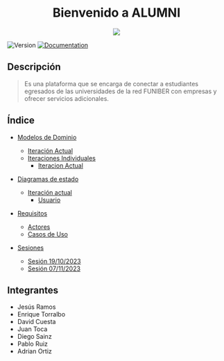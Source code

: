 <h1 align="center">Bienvenido a ALUMNI </h1>
<div align="center">
  <image src="./Imágenes/Logo.png" align="center">
</div>
<p>
  <img alt="Version" src="https://img.shields.io/badge/version-1.0-blue.svg?cacheSeconds=2592000" />
  <a href="empty" target="_blank">
    <img alt="Documentation" src="https://img.shields.io/badge/documentation-yes-brightgreen.svg" />
  </a>
</p>

## Descripción

> Es una plataforma que se encarga de conectar a estudiantes egresados de las universidades de la red FUNIBER con empresas y ofrecer servicios adicionales.

## Índice

 - [Modelos de Dominio](/Modelos_de_Dominio/Modelos_Finales)
   - [Iteración Actual](/Modelos_de_Dominio/Modelos_Finales/Segunda_Iteración/Readme.md)
   - [Iteraciones Individuales](/Modelos_de_Dominio/Modelos_Individuales/)
     - [Iteracion Actual](/Modelos_de_Dominio/Modelos_Individuales/Segunda_Iteración/)

 - [Diagramas de estado](/Diagramas_de_Estado/)
   - [Iteración actual](/Diagramas_de_Estado/Primera_Iteración/)
     - [Usuario](/Diagramas_de_Estado/Primera_Iteración/Usuario/Readme.md)

 - [Requisitos](/Requisitos/)
   - [Actores](/Requisitos/Actores/Readme.md)
   - [Casos de Uso](/Requisitos/Casos_de_Uso/Readme.md)

 - [Sesiones](/Sesiones/)
   - [Sesión 19/10/2023](/Sesiones/19-10-2023/)
   - [Sesión 07/11/2023](/Sesiones/07-11-2023/)

 ## Integrantes

- Jesús Ramos
- Enrique Torralbo
- David Cuesta
- Juan Toca
- Diego Sainz
- Pablo Ruiz
- Adrian Ortiz

